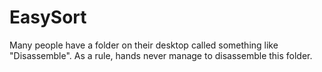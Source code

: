 # EasySort
Many people have a folder on their desktop called something like "Disassemble". As a rule, hands never manage to disassemble this folder.
